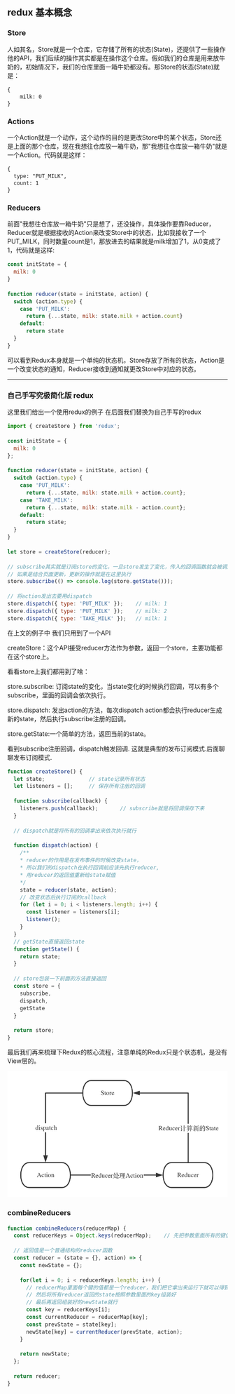 ## redux 基本概念

### Store

人如其名，Store就是一个仓库，它存储了所有的状态(State)，还提供了一些操作他的API，我们后续的操作其实都是在操作这个仓库。假如我们的仓库是用来放牛奶的，初始情况下，我们的仓库里面一箱牛奶都没有。那Store的状态(State)就是：

```JS
{
	milk: 0
}
```

### Actions

一个Action就是一个动作，这个动作的目的是更改Store中的某个状态，Store还是上面的那个仓库，现在我想往仓库放一箱牛奶，那"我想往仓库放一箱牛奶"就是一个Action。代码就是这样：
```JS
{
  type: "PUT_MILK",
  count: 1
}
```

### Reducers
前面"我想往仓库放一箱牛奶"只是想了，还没操作，具体操作要靠Reducer，Reducer就是根据接收的Action来改变Store中的状态，比如我接收了一个PUT_MILK，同时数量count是1，那放进去的结果就是milk增加了1，从0变成了1，代码就是这样:
```js
const initState = {
  milk: 0
}

function reducer(state = initState, action) {
  switch (action.type) {
    case 'PUT_MILK':
      return {...state, milk: state.milk + action.count}
    default:
      return state
  }
}
```

可以看到Redux本身就是一个单纯的状态机，Store存放了所有的状态，Action是一个改变状态的通知，Reducer接收到通知就更改Store中对应的状态。


------

### 自己手写究极简化版 redux


这里我们给出一个使用redux的例子 在后面我们替换为自己手写的redux

```js
import { createStore } from 'redux';

const initState = {
  milk: 0
};

function reducer(state = initState, action) {
  switch (action.type) {
    case 'PUT_MILK':
      return {...state, milk: state.milk + action.count};
    case 'TAKE_MILK':
      return {...state, milk: state.milk - action.count};
    default:
      return state;
  }
}

let store = createStore(reducer);

// subscribe其实就是订阅store的变化，一旦store发生了变化，传入的回调函数就会被调用
// 如果是结合页面更新，更新的操作就是在这里执行
store.subscribe(() => console.log(store.getState()));

// 将action发出去要用dispatch
store.dispatch({ type: 'PUT_MILK' });    // milk: 1
store.dispatch({ type: 'PUT_MILK' });    // milk: 2
store.dispatch({ type: 'TAKE_MILK' });   // milk: 1
```
在上文的例子中 我们只用到了一个API

createStore：这个API接受reducer方法作为参数，返回一个store，主要功能都在这个store上。

看看store上我们都用到了啥：

store.subscribe: 订阅state的变化，当state变化的时候执行回调，可以有多个subscribe，里面的回调会依次执行。

store.dispatch: 发出action的方法，每次dispatch action都会执行reducer生成新的state，然后执行subscribe注册的回调。

store.getState:一个简单的方法，返回当前的state。

看到subscribe注册回调，dispatch触发回调. 这就是典型的发布订阅模式.后面聊聊发布订阅模式.

```js
function createStore() {
  let state;              // state记录所有状态
  let listeners = [];     // 保存所有注册的回调

  function subscribe(callback) {
    listeners.push(callback);       // subscribe就是将回调保存下来
  }

  // dispatch就是将所有的回调拿出来依次执行就行

  function dispatch(action) {
    /**
    * reducer的作用是在发布事件的时候改变state，
    * 所以我们的dispatch在执行回调前应该先执行reducer,
    * 用reducer的返回值重新给state赋值
    */
    state = reducer(state, action);
    // 改变状态后执行订阅的callback
    for (let i = 0; i < listeners.length; i++) {
      const listener = listeners[i];
      listener();
    }
  }
  // getState直接返回state
  function getState() {
    return state;
  }

  // store包装一下前面的方法直接返回
  const store = {
    subscribe,
    dispatch,
    getState
  }

  return store;
}
```

最后我们再来梳理下Redux的核心流程，注意单纯的Redux只是个状态机，是没有View层的。

<img src="../img/2020-10/redux-data-flow.png" />




### combineReducers

```js
function combineReducers(reducerMap) {
  const reducerKeys = Object.keys(reducerMap);    // 先把参数里面所有的键值拿出来
  
  // 返回值是一个普通结构的reducer函数
  const reducer = (state = {}, action) => {
    const newState = {};
    
    for(let i = 0; i < reducerKeys.length; i++) {
      // reducerMap里面每个键的值都是一个reducer，我们把它拿出来运行下就可以得到对应键新的state值
      // 然后将所有reducer返回的state按照参数里面的key组装好
      // 最后再返回组装好的newState就行
      const key = reducerKeys[i];
      const currentReducer = reducerMap[key];
      const prevState = state[key];
      newState[key] = currentReducer(prevState, action);
    }
    
    return newState;
  };
  
  return reducer;
}
```